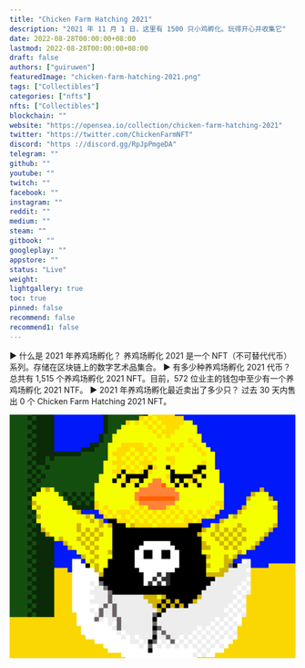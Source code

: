 ```yaml
---
title: "Chicken Farm Hatching 2021"
description: "2021 年 11 月 1 日，这里有 1500 只小鸡孵化。玩得开心并收集它"
date: 2022-08-28T00:00:00+08:00
lastmod: 2022-08-28T00:00:00+08:00
draft: false
authors: ["guiruwen"]
featuredImage: "chicken-farm-hatching-2021.png"
tags: ["Collectibles"]
categories: ["nfts"]
nfts: ["Collectibles"]
blockchain: ""
website: "https://opensea.io/collection/chicken-farm-hatching-2021"
twitter: "https://twitter.com/ChickenFarmNFT"
discord: "https ://discord.gg/RpJpPmgeDA"
telegram: ""
github: ""
youtube: ""
twitch: ""
facebook: ""
instagram: ""
reddit: ""
medium: ""
steam: ""
gitbook: ""
googleplay: ""
appstore: ""
status: "Live"
weight: 
lightgallery: true
toc: true
pinned: false
recommend: false
recommend1: false
---
```

▶ 什么是 2021 年养鸡场孵化？
养鸡场孵化 2021 是一个 NFT（不可替代代币）系列。存储在区块链上的数字艺术品集合。
▶ 有多少种养鸡场孵化 2021 代币？
总共有 1,515 个养鸡场孵化 2021 NFT。目前，572 位业主的钱包中至少有一个养鸡场孵化 2021 NTF。
▶ 2021 年养鸡场孵化最近卖出了多少只？
过去 30 天内售出 0 个 Chicken Farm Hatching 2021 NFT。

![nft](01.png)
